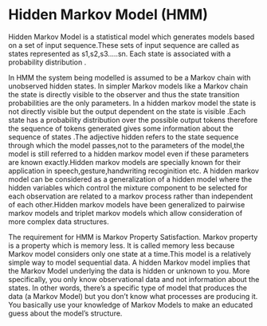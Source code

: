 # Hidden Markov Model (HMM)

Hidden Markov Model is a statistical model which generates models based on a set of input sequence.These sets of input sequence are called as states represented as s1,s2,s3.....sn.
Each state is associated with a probability distribution .

In HMM the system being modelled is assumed to be a Markov chain with unobserved hidden states. In simpler Markov models like a Markov chain the state is directly visible to the observer and thus the state transition probabilities are the only parameters. In a hidden markov model the state is not directly visible but the output dependent on the state is visible .Each state has a probability distribution over the possible output tokens therefore the sequence of tokens generated gives some information about the sequence of states .The adjective hidden refers to the state sequence through which the model passes,not to the parameters of the model,the model is still referred to a hidden markov model even if these parameters are known exactly.Hidden markov models are specially known for their application in speech,gesture,handwriting recoginition etc. A hidden markov model can be considered as a generalization of a hidden model where the hidden variables which control the mixture component to be selected for each observation are related to a markov process rather than independent of each other.Hidden markov models have been generalized to pairwise markov models and triplet markov models which allow consideration of more complex data structures.

The requirement for HMM is Markov Property Satisfaction. Markov property is a property which is memory less. It is called memory less because Markov model considers only one state at a time.This model is a relatively simple way to model sequential data. A hidden Markov model implies that the Markov Model underlying the data is hidden or unknown to you. More specifically, you only know observational data and not information about the states. In other words, there’s a specific type of model that produces the data (a Markov Model) but you don’t know what processes are producing it. You basically use your knowledge of Markov Models to make an educated guess about the model’s structure.

